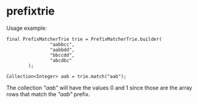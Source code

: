 # prefixtrie

Usage example:

```
final PrefixMatcherTrie trie = PrefixMatcherTrie.builder(
                "aabbcc",
                "aabbdd",
                "bbccdd",
                "abcdbc"
        );

Collection<Integer> aab = trie.match("aab");
```

The collection _"aab"_ will have the values 0 and 1 since those are
the array rows that match the _"aab"_ prefix.